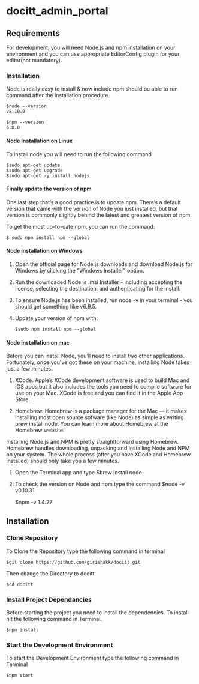 # docitt_admin_portal

## Requirements

For development, you will need Node.js and npm installation on your environment and you can use appropriate EditorConfig plugin for your editor(not mandatory).

### Installation

Node is really easy to install & now include npm should be able to run command after the installation procedure.

    $node --version
    v8.10.0

    $npm --version
    6.8.0

#### Node Installation on Linux

To install node you will need to run the following command

    $sudo apt-get update
    $sudo apt-get upgrade
    $sudo apt-get -y install nodejs

#### Finally update the version of npm

One last step that’s a good practice is to update npm. There’s a default version that came with the version of Node you just installed, but that version is commonly slightly behind the latest and greatest version of npm.

To get the most up-to-date npm, you can run the command:

    $ sudo npm install npm --global

#### Node installation on Windows

 1. Open the official page for Node.js downloads and download Node.js for Windows by clicking the "Windows Installer" option.
 2. Run the downloaded Node.js .msi Installer - including accepting the license, selecting the destination, and authenticating for the install.
 3. To ensure Node.js has been installed, run node -v in your terminal - you should get something like v6.9.5.
 4. Update your version of npm with:

        $sudo npm install npm --global

#### Node installation on mac

Before you can install Node, you’ll need to install two other applications. Fortunately, once you’ve got these on your machine, installing Node takes just a few minutes.

1. XCode. Apple’s XCode development software is used to build Mac and iOS apps,but it also includes the tools you need to compile software for use on your Mac. XCode is free and you can find it in the Apple App Store.

2. Homebrew. Homebrew is a package manager for the Mac — it makes installing most open source sofware (like Node) as simple as writing brew install node. You can learn more about Homebrew at the Homebrew website. 

Installing Node.js and NPM is pretty straightforward using Homebrew. Homebrew handles downloading, unpacking and installing Node and NPM on your system. The whole process (after you have XCode and Homebrew installed) should only take you a few minutes.

1. Open the Terminal app and type 
    $brew install node

2. To check the version on Node and npm type the command
    $node -v
    v0.10.31

    $npm -v
    1.4.27

## Installation

### Clone Repository
To Clone the Repository type the following command in terminal

    $git clone https://github.com/girishakk/docitt.git

Then change the Directory to docitt

    $cd docitt

### Install Project Dependancies
Before starting the project you need to install the dependencies. To install hit the following command in Terminal.

    $npm install

### Start the Development Environment
To start the Development Environment type the following command in Terminal

    $npm start




    




